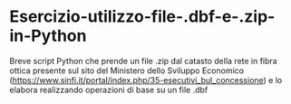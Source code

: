 # Esercizio-utilizzo-file-.dbf-e-.zip-in-Python
Breve script Python che prende un file .zip dal catasto della rete in fibra ottica presente sul sito del Ministero dello Sviluppo Economico (https://www.sinfi.it/portal/index.php/35-esecutivi_bul_concessione) e lo elabora realizzando operazioni di base su un file .dbf
